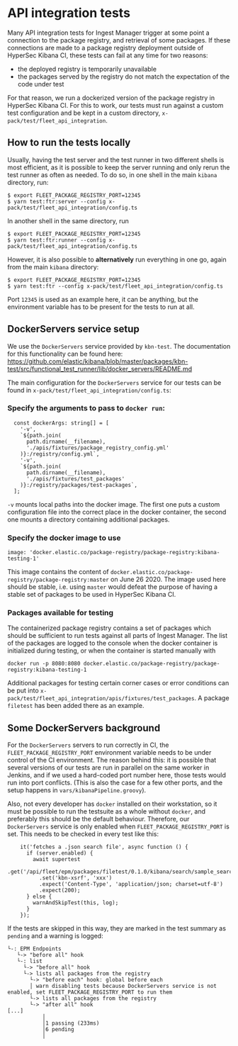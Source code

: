 # API integration tests

Many API integration tests for Ingest Manager trigger at some point a connection to the package registry, and retrieval of some packages. If these connections are made to a package registry deployment outside of HyperSec Kibana CI, these tests can fail at any time for two reasons:

- the deployed registry is temporarily unavailable
- the packages served by the registry do not match the expectation of the code under test

For that reason, we run a dockerized version of the package registry in HyperSec Kibana CI. For this to work, our tests must run against a custom test configuration and be kept in a custom directory, `x-pack/test/fleet_api_integration`.

## How to run the tests locally

Usually, having the test server and the test runner in two different shells is most efficient, as it is possible to keep the server running and only rerun the test runner as often as needed. To do so, in one shell in the main `kibana` directory, run:

```
$ export FLEET_PACKAGE_REGISTRY_PORT=12345
$ yarn test:ftr:server --config x-pack/test/fleet_api_integration/config.ts
```

In another shell in the same directory, run

```
$ export FLEET_PACKAGE_REGISTRY_PORT=12345
$ yarn test:ftr:runner --config x-pack/test/fleet_api_integration/config.ts
```

However, it is also possible to **alternatively** run everything in one go, again from the main `kibana` directory:

```
$ export FLEET_PACKAGE_REGISTRY_PORT=12345
$ yarn test:ftr --config x-pack/test/fleet_api_integration/config.ts
```

Port `12345` is used as an example here, it can be anything, but the environment variable has to be present for the tests to run at all.

## DockerServers service setup

We use the `DockerServers` service provided by `kbn-test`. The documentation for this functionality can be found here:
https://github.com/elastic/kibana/blob/master/packages/kbn-test/src/functional_test_runner/lib/docker_servers/README.md

The main configuration for the `DockerServers` service for our tests can be found in `x-pack/test/fleet_api_integration/config.ts`:

### Specify the arguments to pass to `docker run`:

```
  const dockerArgs: string[] = [
    '-v',
    `${path.join(
      path.dirname(__filename),
      './apis/fixtures/package_registry_config.yml'
    )}:/registry/config.yml`,
    '-v',
    `${path.join(
      path.dirname(__filename),
      './apis/fixtures/test_packages'
    )}:/registry/packages/test-packages`,
  ];
```

`-v` mounts local paths into the docker image. The first one puts a custom configuration file into the correct place in the docker container, the second one mounts a directory containing additional packages.

### Specify the docker image to use

```
image: 'docker.elastic.co/package-registry/package-registry:kibana-testing-1'
```

This image contains the content of `docker.elastic.co/package-registry/package-registry:master` on June 26 2020. The image used here should be stable, i.e. using `master` would defeat the purpose of having a stable set of packages to be used in HyperSec Kibana CI.

### Packages available for testing

The containerized package registry contains a set of packages which should be sufficient to run tests against all parts of Ingest Manager. The list of the packages are logged to the console when the docker container is initialized during testing, or when the container is started manually with

```
docker run -p 8080:8080 docker.elastic.co/package-registry/package-registry:kibana-testing-1
```

Additional packages for testing certain corner cases or error conditions can be put into `x-pack/test/fleet_api_integration/apis/fixtures/test_packages`. A package `filetest` has been added there as an example.

## Some DockerServers background

For the `DockerServers` servers to run correctly in CI, the `FLEET_PACKAGE_REGISTRY_PORT` environment variable needs to be under control of the CI environment. The reason behind this: it is possible that several versions of our tests are run in parallel on the same worker in Jenkins, and if we used a hard-coded port number here, those tests would run into port conflicts. (This is also the case for a few other ports, and the setup happens in `vars/kibanaPipeline.groovy`).

Also, not every developer has `docker` installed on their workstation, so it must be possible to run the testsuite as a whole without `docker`, and preferably this should be the default behaviour. Therefore, our `DockerServers` service is only enabled when `FLEET_PACKAGE_REGISTRY_PORT` is set. This needs to be checked in every test like this:

```
    it('fetches a .json search file', async function () {
      if (server.enabled) {
        await supertest
          .get('/api/fleet/epm/packages/filetest/0.1.0/kibana/search/sample_search.json')
          .set('kbn-xsrf', 'xxx')
          .expect('Content-Type', 'application/json; charset=utf-8')
          .expect(200);
      } else {
        warnAndSkipTest(this, log);
      }
    });
```

If the tests are skipped in this way, they are marked in the test summary as `pending` and a warning is logged:

```
└-: EPM Endpoints
   └-> "before all" hook
   └-: list
     └-> "before all" hook
     └-> lists all packages from the registry
       └-> "before each" hook: global before each
       │ warn disabling tests because DockerServers service is not enabled, set FLEET_PACKAGE_REGISTRY_PORT to run them
       └-> lists all packages from the registry
       └-> "after all" hook
[...]
           │
           │1 passing (233ms)
           │6 pending
           │

```
